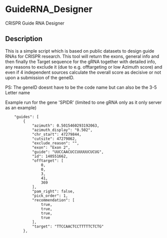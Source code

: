# GuideRNA_Designer
CRISPR Guide RNA Designer

## Description
This is a simple script which is based on public datasets to design guide RNAs for CRISPR research. 
This tool will return the exons, general info and then finally the Target sequence for the gRNA together with detailed info, any reasons to exclude it (due to e.g. offtargeting or low Azimuth score) and even if 4 independent sources calculate the overall score as decisive or not upon a submission of the geneID.

PS: The geneID doesnt have to be the code name but can also be the 3-5 Letter name

Example run for the gene 'SPIDR' (limited to one gRNA only as it only server as an example) 
```
    "guides": [
        {
            "azimuth": 0.5015460293192063,
            "azimuth_display": "0.502",
            "chr_start": 47279844,
            "cutsite": 47279862,
            "exclude_reason": "",
            "exon": "Exon 2",
            "guide": "UUCCAACUCCUUUUUCUCUG",
            "id": 140551662,
            "offtarget": [
                0,
                0,
                3,
                41,
                369
            ],
            "pam_right": false,
            "pick_order": 1,
            "recommendation": [
                true,
                true,
                true,
                true
            ],
            "target": "TTCCAACTCCTTTTTCTCTG"
        },
```
